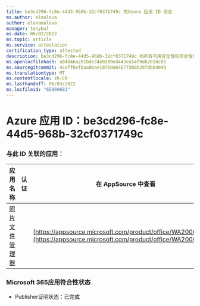 ```yaml
---
title: be3cd296-fc8e-44d5-968b-32cf0371749c 的Azure 应用 ID 信息
ms.author: elmalova
author: elenamalova
manager: tonybal
ms.date: 06/02/2022
ms.topic: article
ms.service: attestation
certification_type: attested
description: be3cd296-fc8e-44d5-968b-32cf0371749c 的所有可用安全性和符合性信息。
ms.openlocfilehash: a04046a281bde24e0289ed443ea54f9d62818c85
ms.sourcegitcommit: 4ceff6ef6aa0bae1075da646773b852970bb4049
ms.translationtype: MT
ms.contentlocale: zh-CN
ms.lasthandoff: 06/03/2022
ms.locfileid: "65869683"
---
```

# <a name="azure-app-id-be3cd296-fc8e-44d5-968b-32cf0371749c"></a>Azure 应用 ID：be3cd296-fc8e-44d5-968b-32cf0371749c


### <a name="apps-associated-with-this-id"></a>与此 ID 关联的应用：
| **应用名称** | **认证** | **在 AppSource 中查看** |
|--------------|---------------|-----------------------|
| [照片文件管理器](../forward/WA200003881.md) |  | [https://appsource.microsoft.com/product/office/WA200003881](https://appsource.microsoft.com/product/office/WA200003881) |

### <a name="microsoft-365-app-compliance-status"></a>Microsoft 365应用符合性状态
- Publisher证明状态：已完成
